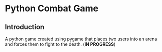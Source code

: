 # Python Combat Game

## Introduction 

A python game created using pygame that places two users into an arena and forces them to fight to the death. (**IN PROGRESS**)
